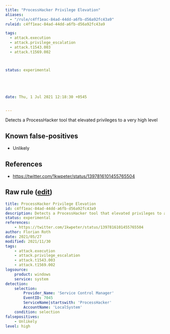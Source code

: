 ```yaml
---
title: "ProcessHacker Privilege Elevation"
aliases:
  - "/rule/c4ff1eac-84ad-44dd-a6fb-d56a92fc43a9"
ruleid: c4ff1eac-84ad-44dd-a6fb-d56a92fc43a9

tags:
  - attack.execution
  - attack.privilege_escalation
  - attack.t1543.003
  - attack.t1569.002



status: experimental





date: Thu, 1 Jul 2021 12:18:30 +0545


---
```


Detects a ProcessHacker tool that elevated privileges to a very high level

<!--more-->


## Known false-positives

* Unlikely



## References

* https://twitter.com/1kwpeter/status/1397816101455765504


## Raw rule ([edit](https://github.com/SigmaHQ/sigma/edit/master/rules/windows/builtin/system/win_susp_proceshacker.yml))
```yaml
title: ProcessHacker Privilege Elevation
id: c4ff1eac-84ad-44dd-a6fb-d56a92fc43a9
description: Detects a ProcessHacker tool that elevated privileges to a very high level
status: experimental
references:
    - https://twitter.com/1kwpeter/status/1397816101455765504
author: Florian Roth
date: 2021/05/27
modified: 2021/11/30
tags:
    - attack.execution
    - attack.privilege_escalation
    - attack.t1543.003
    - attack.t1569.002
logsource:
    product: windows
    service: system
detection:
    selection:
        Provider_Name: 'Service Control Manager'
        EventID: 7045
        ServiceName|startswith: 'ProcessHacker'
        AccountName: 'LocalSystem'
    condition: selection
falsepositives:
    - Unlikely
level: high

```
